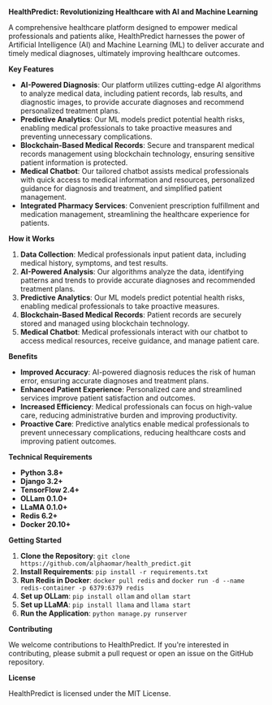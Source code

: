 **HealthPredict: Revolutionizing Healthcare with AI and Machine Learning**

A comprehensive healthcare platform designed to empower medical professionals and patients alike, HealthPredict harnesses the power of Artificial Intelligence (AI) and Machine Learning (ML) to deliver accurate and timely medical diagnoses, ultimately improving healthcare outcomes.

**Key Features**

*   **AI-Powered Diagnosis**: Our platform utilizes cutting-edge AI algorithms to analyze medical data, including patient records, lab results, and diagnostic images, to provide accurate diagnoses and recommend personalized treatment plans.
*   **Predictive Analytics**: Our ML models predict potential health risks, enabling medical professionals to take proactive measures and preventing unnecessary complications.
*   **Blockchain-Based Medical Records**: Secure and transparent medical records management using blockchain technology, ensuring sensitive patient information is protected.
*   **Medical Chatbot**: Our tailored chatbot assists medical professionals with quick access to medical information and resources, personalized guidance for diagnosis and treatment, and simplified patient management.
*   **Integrated Pharmacy Services**: Convenient prescription fulfillment and medication management, streamlining the healthcare experience for patients.

**How it Works**

1.  **Data Collection**: Medical professionals input patient data, including medical history, symptoms, and test results.
2.  **AI-Powered Analysis**: Our algorithms analyze the data, identifying patterns and trends to provide accurate diagnoses and recommended treatment plans.
3.  **Predictive Analytics**: Our ML models predict potential health risks, enabling medical professionals to take proactive measures.
4.  **Blockchain-Based Medical Records**: Patient records are securely stored and managed using blockchain technology.
5.  **Medical Chatbot**: Medical professionals interact with our chatbot to access medical resources, receive guidance, and manage patient care.

**Benefits**

*   **Improved Accuracy**: AI-powered diagnosis reduces the risk of human error, ensuring accurate diagnoses and treatment plans.
*   **Enhanced Patient Experience**: Personalized care and streamlined services improve patient satisfaction and outcomes.
*   **Increased Efficiency**: Medical professionals can focus on high-value care, reducing administrative burden and improving productivity.
*   **Proactive Care**: Predictive analytics enable medical professionals to prevent unnecessary complications, reducing healthcare costs and improving patient outcomes.

**Technical Requirements**

*   **Python 3.8+**
*   **Django 3.2+**
*   **TensorFlow 2.4+**
*   **OLLam 0.1.0+**
*   **LLaMA 0.1.0+**
*   **Redis 6.2+**
*   **Docker 20.10+**

**Getting Started**

1.  **Clone the Repository**: `git clone https://github.com/alphaomar/health_predict.git`
2.  **Install Requirements**: `pip install -r requirements.txt`
3.  **Run Redis in Docker**: `docker pull redis` and `docker run -d --name redis-container -p 6379:6379 redis`
4.  **Set up OLLam**: `pip install ollam` and `ollam start`
5.  **Set up LLaMA**: `pip install llama` and `llama start`
6.  **Run the Application**: `python manage.py runserver`

**Contributing**

We welcome contributions to HealthPredict. If you're interested in contributing, please submit a pull request or open an issue on the GitHub repository.

**License**

HealthPredict is licensed under the MIT License.

